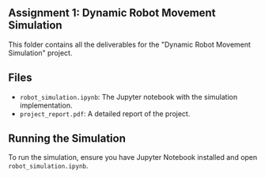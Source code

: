 ## Assignment 1: Dynamic Robot Movement Simulation
This folder contains all the deliverables for the "Dynamic Robot Movement Simulation" project.
## Files
- `robot_simulation.ipynb`: The Jupyter notebook with the simulation implementation.
- `project_report.pdf`: A detailed report of the project.

## Running the Simulation
To run the simulation, ensure you have Jupyter Notebook installed and open
`robot_simulation.ipynb`.
